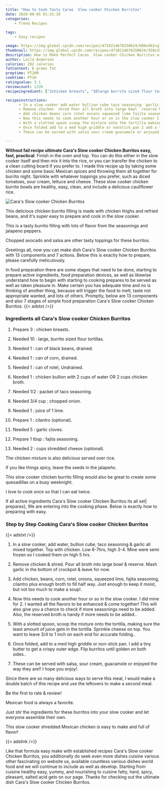 ```yaml
---
title: "How to Cook Tasty Caras  Slow cooker Chicken Burritos"
date: 2020-08-05 01:31:19
categories:
    - Trend Recipes
    
tags:
    - Easy recipes

image: https://img-global.cpcdn.com/recipes/4710214676250624/680x482cq70/caras-slow-cooker-chicken-burritos-recipe-main-photo.jpg
thumbnail: https://img-global.cpcdn.com/recipes/4710214676250624/350x250cq70/caras-slow-cooker-chicken-burritos-recipe-main-photo.jpg
description: How to Make Perfect Caras  Slow cooker Chicken Burritos with 13 ingredients and 7 stages of easy cooking.
author: Leila Anderson
calories: 282 calories
fatContent: 6 grams fat
preptime: PT28M
cooktime: PT1H
ratingvalue: 3.1
reviewcount: 1339
recipeingredient: ["3chicken breasts", "10large burrito sized flour tortillas", "1can of black beans drained", "1can of corn drained", "1can of rotel Undrained", "1chicken bullion with 2 cups of water  OR 2 cups chicken broth", "1/2packet of taco seasoning", "3/4 cupchopped onion", "1juice of 1 lime", "1cilantro  optional", "5garlic cloves", "1 tbspfajita seasoning", "2cups shredded cheese  optional"]

recipeinstructions: 
      - In a slow cooker add water bullion cube taco seasoning  garlic all mixed together Top with chicken Low 67hrs high 34 Mine were semi frozen so I cooked them on high 5 hrs 
      - Remove chicken  shred Pour all broth into large bowl  reserve Mash garlic in the bottom of crockpot  leave for now 
      - Add chicken beans corn rotel onions squeezed lime fajita seasoning cilantro plus enough broth to fill half way Just enough to keep it moist but not too much to make a soup 
      - Now this needs to cook another hour or so in the slow cooker I did mine for 2 I wanted all the flavors to be enhanced  come together This will also give you a chance to check if more seasonings need to be added Also the reserved broth is handy if more needs to be added 
      - With a slotted spoon scoop the mixture onto the tortilla making sure the least amount of juice gets in the tortilla  Sprinkle cheese on top You want to leave 34 to 1 inch on each end for accurate folding 
      - Once folded add to a med high griddle or nonstick pan I add a tiny butter to get a crispy outer edge Flip burritos until golden on both sides 
      - These can be served with salsa sour cream guacamole or enjoyed the way they are I hope you enjoy

---
```




**Without fail recipe ultimate Cara&#39;s  Slow cooker Chicken Burritos easy, fast, practical**. Finish in the oven and top. You can do this either in the slow cooker itself and then mix it into the rice, or you can transfer the chicken to a clean cutting board if you prefer to. I made this recipe up by taking some chicken and some basic Mexican spices and throwing them all together for burrito night. Sprinkle with whatever toppings you prefer, such as diced tomatoes, sour cream, lettuce and cheese. These slow cooker chicken burrito bowls are healthy, easy, clean, and include a delicious cauliflower rice.


![Cara&#39;s  Slow cooker Chicken Burritos](https://img-global.cpcdn.com/recipes/4710214676250624/680x482cq70/caras-slow-cooker-chicken-burritos-recipe-main-photo.jpg "Cara&#39;s  Slow cooker Chicken Burritos")



This delicious chicken burrito filling is made with chicken thighs and refried beans, and it&#39;s super easy to prepare and cook in the slow cooker.

This is a tasty burrito filling with lots of flavor from the seasonings and jalapeno peppers.

Chopped avocado and salsa are other tasty toppings for these burritos.


Greetings all, now you can make dish Cara&#39;s  Slow cooker Chicken Burritos with 13 components and 7 actions. Below this is exactly how to prepare, please carefully meticulously.

In food preparation there are some stages that need to be done, starting to prepare active ingredients, food preparation devices, as well as likewise understand how to begin with starting to cooking prepares to be served as well as taken pleasure in. Make certain you has adequate time and no is thinking of another thing, because will trigger the food to melt, taste not appropriate wanted, and lots of others. Promptly, below are 13 components and also 7 stages of simple food preparation Cara&#39;s  Slow cooker Chicken Burritos.
{{< adstxt />}}

### Ingredients all Cara&#39;s  Slow cooker Chicken Burritos


1. Prepare 3 : chicken breasts.

1. Needed 10 : large, burrito sized flour tortillas.

1. Needed 1 : can of black beans, drained.

1. Needed 1 : can of corn, drained.

1. Needed 1 : can of rotel, Undrained.

1. Needed 1 : chicken bullion with 2 cups of water  OR 2 cups chicken broth.

1. Needed 1/2 : packet of taco seasoning.

1. Needed 3/4 cup : chopped onion.

1. Needed 1 : juice of 1 lime.

1. Prepare 1 : cilantro  (optional).

1. Needed 5 : garlic cloves.

1. Prepare 1 tbsp : fajita seasoning.

1. Needed 2 : cups shredded cheese  (optional).


The chicken mixture is also delicious served over rice.

If you like things spicy, leave the seeds in the jalapeño.

This slow cooker chicken burrito filling would also be great to create some quesadillas on a busy weeknight.

I love to cook once so that I can eat twice.


If all active ingredients Cara&#39;s  Slow cooker Chicken Burritos its all set| prepares}, We are entering into the cooking phase. Below is exactly how to preparing with easy.

### Step by Step Cooking Cara&#39;s  Slow cooker Chicken Burritos

{{< adstxt />}}


1. In a slow cooker, add water, bullion cube, taco seasoning &amp; garlic all mixed together. Top with chicken. Low 6-7hrs, high 3-4. Mine were semi frozen so I cooked them on high 5 hrs.



1. Remove chicken &amp; shred. Pour all broth into large bowl &amp; reserve. Mash garlic in the bottom of crockpot &amp; leave for now.



1. Add chicken, beans, corn, rotel, onions, squeezed lime, fajita seasoning, cilantro plus enough broth to fill half way. Just enough to keep it moist, but not too much to make a soup!.



1. Now this needs to cook another hour or so in the slow cooker. I did mine for 2. I wanted all the flavors to be enhanced &amp; come together! This will also give you a chance to check if more seasonings need to be added. Also, the reserved broth is handy if more needs to be added..



1. With a slotted spoon, scoop the mixture onto the tortilla, making sure the least amount of juice gets in the tortilla.  Sprinkle cheese on top. You want to leave 3/4 to 1 inch on each end for accurate folding..



1. Once folded, add to a med high griddle or non-stick pan. I add a tiny butter to get a crispy outer edge. Flip burritos until golden on both sides..



1. These can be served with salsa, sour cream, guacamole or enjoyed the way they are!! I hope you enjoy!.




Since there are so many delicious ways to serve this meal, I would make a double batch of this recipe and use the leftovers to make a second meal.

Be the first to rate &amp; review!

Mexican food is always a favorite.

Just stir the ingredients for these burritos into your slow cooker and let everyone assemble their own.

This slow cooker shredded Mexican chicken is easy to make and full of flavor!


{{< adslink />}}

Like that formula easy make with established recipes Cara&#39;s  Slow cooker Chicken Burritos, you additionally do seek even more dishes cuisine various other fascinating on website us, available countless various dishes world food and we will continue to include as well as develop. Starting from cuisine healthy easy, yummy, and nourishing to cuisine fatty, hard, spicy, pleasant, salted acid gets on our page. Thanks for checking out the ultimate dish Cara&#39;s  Slow cooker Chicken Burritos.
